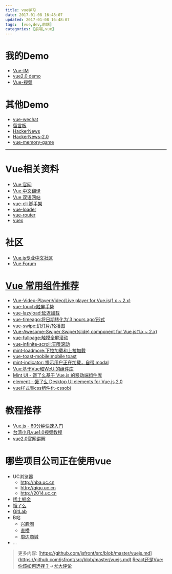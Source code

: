 ```yaml
---
title: vue学习
date: 2017-01-08 16:48:07
updated: 2017-01-08 16:48:07
tags:  [vue,dev,前端]
categories: [前端,vue]
---
```


# 我的Demo

- [Vue-IM](https://github.com/MrLeo/vue-im-demo)
- [vue2.0 demo](https://github.com/MrLeo/vue2-demo)
- [Vue-视频](https://github.com/MrLeo/vue-demo)

# 其他Demo

- [vue-wechat](https://github.com/useryangtao/vue-wechat)
- [留言板](https://github.com/kenberkeley/vue-demo)
- [HackerNews](https://github.com/vuejs/vue-hackernews)
- [HackerNews-2.0](https://github.com/vuejs/vue-hackernews-2.0)
- [vue-memory-game](https://github.com/leftstick/vue-memory-game)

- - - - -
# Vue相关资料

- [Vue 官网](http://cn.vuejs.org/)
- [Vue 中文翻译](http://vuefe.cn/)
- [Vue 双语网站](http://vue.sike.io/)
- [vue-cli 脚手架](https://github.com/vuejs/vue-cli)
- [vue-loader](http://vue-loader.vuejs.org/en/index.html)
- [vue-router](https://github.com/vuejs/vue-router)
- [vuex](https://github.com/vuejs/vuex)

# 社区

- [Vue.js专业中文社区](http://vue-js.com/)
- [Vue Forum](http://forum.vuejs.org/)

# [Vue 常用组件推荐](https://github.com/vuejs/awesome-vue#libraries--plugins)

- [Vue-Video-Player:Video/Live player for Vue.js(1.x ~ 2.x) ](https://github.com/surmon-china/vue-video-player)
- [vue-touch:触屏手势](https://github.com/vuejs/vue-touch)
- [vue-lazyload:延迟加载](https://github.com/hilongjw/vue-lazyload)
- [vue-timeago:将日期转化为'3 hours ago'形式](https://github.com/egoist/vue-timeago)
- [vue-swipe:幻灯片/轮播图](https://github.com/ElemeFE/vue-swipe)
- [Vue-Awesome-Swiper:Swiper(slide) component for Vue.js(1.x ~ 2.x) ](https://github.com/surmon-china/vue-awesome-swiper)
- [vue-fullpage:触摸全屏滚动](https://github.com/wendaosanshou/vue-fullpage)
- [vue-infinite-scroll:无限滚动](https://github.com/ElemeFE/vue-infinite-scroll)
- [mint-loadmore:下拉加载和上拉加载](https://github.com/mint-ui/mint-loadmore)
- [vue-toast-mobile:mobile toast](https://github.com/ElemeFE/vue-toast-mobile)
- [mint-indicator: 提示用户正在加载，自带 modal](https://github.com/mint-ui/mint-indicator)
- [Vux:基于Vue和WeUI的组件库](https://vuxjs.gitbooks.io/vux/content/)
- [Mint UI - 饿了么基于 Vue.js 的移动端组件库](http://mint-ui.github.io/#!/zh-cn)
- [element - 饿了么 Desktop UI elements for Vue.js 2.0](https://github.com/ElemeFE/element)
- [vue样式表css组件化-cssobj](https://github.com/cssobj/cssobj)

# 教程推荐

- [Vue.js - 60分钟快速入门](http://www.cnblogs.com/keepfool/p/5619070.html)
- [台湾小凡vue1.0视频教程](https://github.com/bhnddowinf/vuejs-learn)
- [vue2.0官网讲解](https://github.com/bhnddowinf/vuejs2-learn)

# 哪些项目公司正在使用vue

- UC浏览器
    - <http://nba.uc.cn>
    - <http://qiqu.uc.cn>
    - <http://2014.uc.cn>
- [稀土掘金](https://gold.xitu.io/)
- [饿了么](https://github.com/ElemeFE/element)
- [GitLab](https://about.gitlab.com/2016/10/20/why-we-chose-vue/)
- B站
    - [兴趣圈](http://www.im9.com/index.html)
    - [直播](http://live.bilibili.com/)
    - [周边商城](http://bmall.bilibili.com/)
- ...

> 更多内容:
> [https://github.com/jsfront/src/blob/master/vuejs.md](https://github.com/jsfront/src/blob/master/vuejs.md)
> [React还是Vue:你该如何选择？](https://zhuanlan.zhihu.com/p/24548677)→[尤大评论](https://medium.com/@youyuxi/pretty-good-comparison-overall-but-a-few-points-id-like-to-discuss-e4f6460e75d5#.m0aw1eaua)